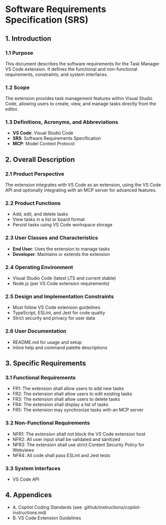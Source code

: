 # Software Requirements Specification (SRS)

## 1. Introduction

### 1.1 Purpose
This document describes the software requirements for the Task Manager VS Code extension. It defines the functional and non-functional requirements, constraints, and system interfaces.

### 1.2 Scope
The extension provides task management features within Visual Studio Code, allowing users to create, view, and manage tasks directly from the editor.

### 1.3 Definitions, Acronyms, and Abbreviations
- **VS Code**: Visual Studio Code
- **SRS**: Software Requirements Specification
- **MCP**: Model Context Protocol

## 2. Overall Description

### 2.1 Product Perspective
The extension integrates with VS Code as an extension, using the VS Code API and optionally integrating with an MCP server for advanced features.

### 2.2 Product Functions
- Add, edit, and delete tasks
- View tasks in a list or board format
- Persist tasks using VS Code workspace storage

### 2.3 User Classes and Characteristics
- **End User**: Uses the extension to manage tasks
- **Developer**: Maintains or extends the extension

### 2.4 Operating Environment
- Visual Studio Code (latest LTS and current stable)
- Node.js (per VS Code extension requirements)

### 2.5 Design and Implementation Constraints
- Must follow VS Code extension guidelines
- TypeScript, ESLint, and Jest for code quality
- Strict security and privacy for user data

### 2.6 User Documentation
- README.md for usage and setup
- Inline help and command palette descriptions

## 3. Specific Requirements

### 3.1 Functional Requirements
- FR1: The extension shall allow users to add new tasks
- FR2: The extension shall allow users to edit existing tasks
- FR3: The extension shall allow users to delete tasks
- FR4: The extension shall display a list of tasks
- FR5: The extension may synchronize tasks with an MCP server

### 3.2 Non-Functional Requirements
- NFR1: The extension shall not block the VS Code extension host
- NFR2: All user input shall be validated and sanitized
- NFR3: The extension shall use strict Content Security Policy for Webviews
- NFR4: All code shall pass ESLint and Jest tests

### 3.3 System Interfaces
- VS Code API

## 4. Appendices
- A. Copilot Coding Standards (see .github/instructions/copilot-instructions.md)
- B. VS Code Extension Guidelines
